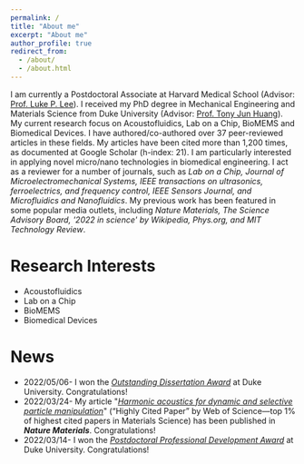 ```yaml
---
permalink: /
title: "About me"
excerpt: "About me"
author_profile: true
redirect_from: 
  - /about/
  - /about.html
---
```


I am currently a Postdoctoral Associate at Harvard Medical School (Advisor: [Prof. Luke P. Lee](https://connects.catalyst.harvard.edu/Profiles/display/Person/165825)). I received my PhD degree in Mechanical Engineering and Materials Science from Duke University (Advisor: [Prof. Tony Jun Huang](https://acoustofluidics.pratt.duke.edu/people/tony-jun-huang)). My current research focus on Acoustofluidics, Lab on a Chip, BioMEMS and Biomedical Devices. I have authored/co-authored over 37 peer-reviewed articles in these fields. My articles have been cited more than 1,200 times, as documented at Google Scholar (h-index: 21). I am particularly interested in applying novel micro/nano technologies in biomedical engineering. I act as a reviewer for a number of journals, such as _Lab on a Chip, Journal of Microelectromechanical Systems, IEEE transactions on ultrasonics, ferroelectrics, and frequency control, IEEE Sensors Journal, and Microfluidics and Nanofluidics_. My previous work has been featured in some popular media outlets, including _Nature Materials, The Science Advisory Board, '2022 in science' by Wikipedia, Phys.org, and MIT Technology Review_.

Research Interests
======
* Acoustofluidics
* Lab on a Chip
* BioMEMS 
* Biomedical Devices

News
======

* 2022/05/06- I won the [_Outstanding Dissertation Award_](https://pratt.duke.edu/about/news/duke-engineering-celebrates-class-2022) at Duke University. Congratulations!
* 2022/03/24- My article "[_Harmonic acoustics for dynamic and selective particle manipulation_](https://www.nature.com/articles/s41563-022-01210-8)" (“Highly Cited Paper” by Web of Science—top 1% of highest cited papers in Materials Science) has been published in _**Nature Materials**_. Congratulations!
* 2022/03/14- I won the [_Postdoctoral Professional Development Award_](https://postdoc.duke.edu/2022-duke-postdoctoral-professional-development-award-winners) at Duke University. Congratulations! 
